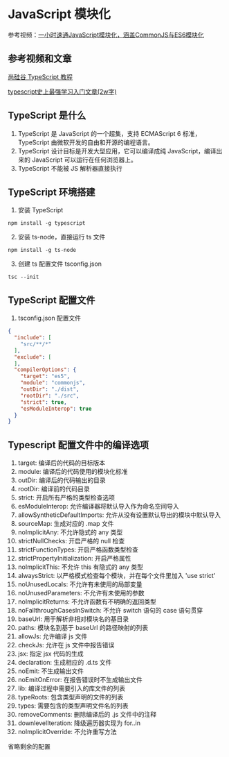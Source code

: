 # JavaScript 模块化
参考视频：[一小时速通JavaScript模块化，涵盖CommonJS与ES6模块化](https://www.bilibili.com/video/BV13W42197jR/)



## 参考视频和文章
[尚硅谷 TypeScript 教程](https://www.bilibili.com/video/BV1Xy4y1v7S2)

[typescript史上最强学习入门文章(2w字)](https://juejin.cn/post/7018805943710253086)


## TypeScript 是什么
1. TypeScript 是 JavaScript 的一个超集，支持 ECMAScript 6 标准，TypeScript 由微软开发的自由和开源的编程语言。
2. TypeScript 设计目标是开发大型应用，它可以编译成纯 JavaScript，编译出来的 JavaScript 可以运行在任何浏览器上。
3. TypeScript 不能被 JS 解析器直接执行

## TypeScript 环境搭建
1. 安装 TypeScript
```shell
npm install -g typescript
```

2. 安装 ts-node，直接运行 ts 文件
```shell
npm install -g ts-node
```

3. 创建 ts 配置文件 tsconfig.json
```shell
tsc --init
```

## TypeScript 配置文件
1. tsconfig.json 配置文件
```json
{
  "include": [
    "src/**/*"
  ],
  "exclude": [
  ],
  "compilerOptions": {
    "target": "es5",
    "module": "commonjs",
    "outDir": "./dist",
    "rootDir": "./src",
    "strict": true,
    "esModuleInterop": true
  }
}
```
## Typescript 配置文件中的编译选项
1. target: 编译后的代码的目标版本
2. module: 编译后的代码使用的模块化标准
3. outDir: 编译后的代码输出的目录
4. rootDir: 编译前的代码目录
5. strict: 开启所有严格的类型检查选项
6. esModuleInterop: 允许编译器将默认导入作为命名空间导入
7. allowSyntheticDefaultImports: 允许从没有设置默认导出的模块中默认导入
8. sourceMap: 生成对应的 .map 文件
9. noImplicitAny: 不允许隐式的 any 类型
10. strictNullChecks: 开启严格的 null 检查
11. strictFunctionTypes: 开启严格函数类型检查
12. strictPropertyInitialization: 开启严格属性
13. noImplicitThis: 不允许 this 有隐式的 any 类型
14. alwaysStrict: 以严格模式检查每个模块，并在每个文件里加入 'use strict'
15. noUnusedLocals: 不允许有未使用的局部变量
16. noUnusedParameters: 不允许有未使用的参数
17. noImplicitReturns: 不允许函数有不明确的返回类型
18. noFallthroughCasesInSwitch: 不允许 switch 语句的 case 语句贯穿
19. baseUrl: 用于解析非相对模块名的基目录
20. paths: 模块名到基于 baseUrl 的路径映射的列表
21. allowJs: 允许编译 js 文件
22. checkJs: 允许在 js 文件中报告错误
23. jsx: 指定 jsx 代码的生成
24. declaration: 生成相应的 .d.ts 文件
25. noEmit: 不生成输出文件
26. noEmitOnError: 在报告错误时不生成输出文件
27. lib: 编译过程中需要引入的库文件的列表
28. typeRoots: 包含类型声明的文件的列表
29. types: 需要包含的类型声明文件名的列表
30. removeComments: 删除编译后的 .js 文件中的注释
31. downlevelIteration: 降级遍历器实现为 for..in
32. noImplicitOverride: 不允许重写方法

省略剩余的配置
